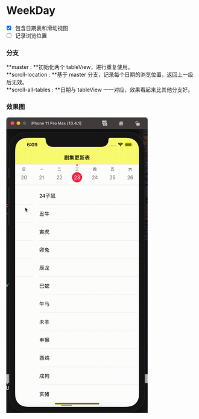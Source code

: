 # WeekDay

- [x] 包含日期表和滑动视图
- [ ] 记录浏览位置

### 分支
**master : **初始化两个 tableView，进行重复使用。  
**scroll-location : **基于 master 分支，记录每个日期的浏览位置，返回上一级后无效。  
**scroll-all-tables : **日期与 tableView 一一对应，效果看起来比其他分支好。  

### 效果图
<img src="https://github.com/cxymq/Images/blob/master/week-schedule/weekday.gif" width="375" alt="效果图">
